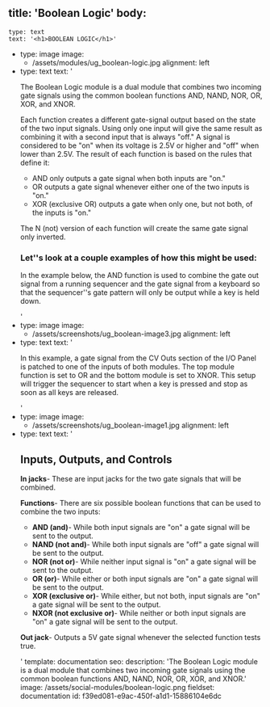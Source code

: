 title: 'Boolean Logic'
body:
  -
    type: text
    text: '<h1>BOOLEAN LOGIC</h1>'
  -
    type: image
    image:
      - /assets/modules/ug_boolean-logic.jpg
    alignment: left
  -
    type: text
    text: '<p>The Boolean Logic module is a dual module that combines two incoming gate signals using the common boolean functions AND, NAND, NOR, OR, XOR, and XNOR.</p><p>Each function creates a different gate-signal output based on the state of the two input signals. Using only one input will give the same result as combining it with a second input that is always "off." A signal is considered to be "on" when its voltage is 2.5V or higher and "off" when lower than 2.5V. The result of each function is based on the rules that define it:</p><ul><li>AND only outputs a gate signal when both inputs are "on."&nbsp;<br></li><li>OR outputs a gate signal whenever either one of the two inputs is "on."&nbsp;<br></li><li>XOR (exclusive OR) outputs a gate when only one, but not both, of the inputs is "on."<br></li></ul><p>The N (not) version of each function will create the same gate signal only inverted.</p><h3>Let''s look at a couple examples of how this might be used:</h3><p>In the example below, the AND function is used to combine the gate out signal from a running sequencer and the gate signal from a keyboard so that the sequencer''s gate pattern will only be output while a key is held down.</p>'
  -
    type: image
    image:
      - /assets/screenshots/ug_boolean-image3.jpg
    alignment: left
  -
    type: text
    text: '<p>In this example, a gate signal from the CV Outs section of the I/O Panel is patched to one of the inputs of both modules. The top module function is set to OR and the bottom module is set to XNOR. This setup will trigger the sequencer to start when a key is pressed and stop as soon as all keys are released.</p>'
  -
    type: image
    image:
      - /assets/screenshots/ug_boolean-image1.jpg
    alignment: left
  -
    type: text
    text: '<h2>Inputs, Outputs, and Controls</h2><p><strong>In jacks</strong>- These are input jacks for the two gate signals that will be combined.</p><p><strong>Functions</strong>- There are six possible boolean functions that can be used to combine the two inputs:</p><ul><li><strong>AND (and)</strong>- While both input signals are "on" a gate signal will be sent to the output.<br></li><li><strong>NAND (not and)</strong>- While both input signals are "off" a gate signal will be sent to the output.<br></li><li><strong>NOR (not or)</strong>- While neither input signal is "on" a gate signal will be sent to the output.<br></li><li><strong>OR (or)</strong>- While either or both input signals are "on" a gate signal will be sent to the output.<br></li><li><strong>XOR (exclusive or)</strong>- While either, but not both, input signals are "on" a gate signal will be sent to the output.<br></li><li><strong>NXOR (not exclusive or)</strong>- While neither or both input signals are "on" a gate signal will be sent to the output.<br></li></ul><p><strong>Out jack</strong>- Outputs a 5V gate signal whenever the selected function tests true.</p>'
template: documentation
seo:
  description: 'The Boolean Logic module is a dual module that combines two incoming gate signals using the common boolean functions AND, NAND, NOR, OR, XOR, and XNOR.'
  image: /assets/social-modules/boolean-logic.png
fieldset: documentation
id: f39ed081-e9ac-450f-a1d1-15886104e6dc
